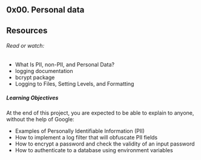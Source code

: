 <h2>0x00. Personal data</h2>

<h2>Resources</h2>

<h6>Read or watch:</h6>

<ul>
<li>What Is PII, non-PII, and Personal Data?</li>
<li>logging documentation</li>
<li>bcrypt package</li>
<li>Logging to Files, Setting Levels, and Formatting</li>
</ul>

<h5>Learning Objectives</h5>
<p>At the end of this project, you are expected to be able to explain to anyone, without the help of Google:</p>
<ul>
<li>Examples of Personally Identifiable Information (PII)</li>
<li>How to implement a log filter that will obfuscate PII fields</li>
<li>How to encrypt a password and check the validity of an input password</li>
<li>How to authenticate to a database using environment variables</li>
</ul>